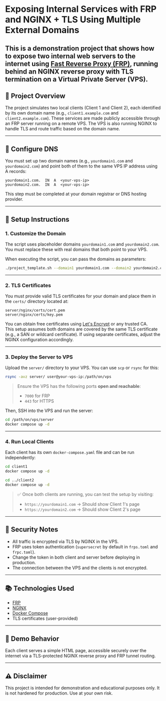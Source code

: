# Exposing Internal Services with FRP and NGINX + TLS Using Multiple External Domains

This is a demonstration project that shows how to expose two internal web servers to the internet using [Fast Reverse Proxy (FRP)](https://github.com/fatedier/frp), running behind an NGINX reverse proxy with TLS termination on a Virtual Private Server (VPS).
---

## 🔧 Project Overview

The project simulates two local clients (Client 1 and Client 2), each identified by its own domain name (e.g., `client1.example.com` and `client2.example.com`). These services are made publicly accessible through an FRP server running on a remote VPS. The VPS is also running NGINX to handle TLS and route traffic based on the domain name.

---

## 🔧 Configure DNS

You must set up two domain names (e.g., `yourdomain1.com` and `yourdomain2.com`) and point both of them to the same VPS IP address using A records:

```
yourdomain1.com.  IN  A  <your-vps-ip>
yourdomain2.com.  IN  A  <your-vps-ip>
```

This step must be completed at your domain registrar or DNS hosting provider.

---

## 🚀 Setup Instructions

### 1. Customize the Domain

The script uses placeholder domains `yourdomain1.com` and `yourdomain2.com`. You must replace these with real domains that both point to your VPS.

When executing the script, you can pass the domains as parameters:

```bash
./project_template.sh --domain1 yourdomain1.com --domain2 yourdomain2.com
```

---

### 2. TLS Certificates

You must provide valid TLS certificates for your domain and place them in the `certs/` directory located at:

```
server/nginx/certs/cert.pem
server/nginx/certs/key.pem
```

You can obtain free certificates using [Let's Encrypt](https://letsencrypt.org/) or any trusted CA.  
This setup assumes both domains are covered by the same TLS certificate (e.g., a SAN or wildcard certificate). If using separate certificates, adjust the NGINX configuration accordingly.

---

### 3. Deploy the Server to VPS

Upload the `server/` directory to your VPS. You can use `scp` or `rsync` for this:

```bash
rsync -avz server/ user@your-vps-ip:/path/on/vps
```

> Ensure the VPS has the following ports **open and reachable**:
> - `7000` for FRP
> - `443` for HTTPS

Then, SSH into the VPS and run the server:

```bash
cd /path/on/vps/server
docker compose up -d
```

---

### 4. Run Local Clients

Each client has its own `docker-compose.yaml` file and can be run independently:

```bash
cd client1
docker compose up -d

cd ../client2
docker compose up -d
```

> ✅ Once both clients are running, you can test the setup by visiting:
>
> - `https://yourdomain1.com` → Should show Client 1's page
> - `https://yourdomain2.com` → Should show Client 2's page

---

## 🔐 Security Notes

- All traffic is encrypted via TLS by NGINX in the VPS.
- FRP uses token authentication (`supersecret` by default in `frps.toml` and `frpc.toml`).
- Change the token in both client and server before deploying in production.
- The connection between the VPS and the clients is not encrypted.

---

## 📚 Technologies Used

- [FRP](https://github.com/fatedier/frp)
- [NGINX](https://nginx.org/)
- [Docker Compose](https://docs.docker.com/compose/)
- TLS certificates (user-provided)

---

## 🧪 Demo Behavior

Each client serves a simple HTML page, accessible securely over the internet via a TLS-protected NGINX reverse proxy and FRP tunnel routing.

---

## ⚠️ Disclaimer

This project is intended for demonstration and educational purposes only. It is not hardened for production. Use at your own risk.